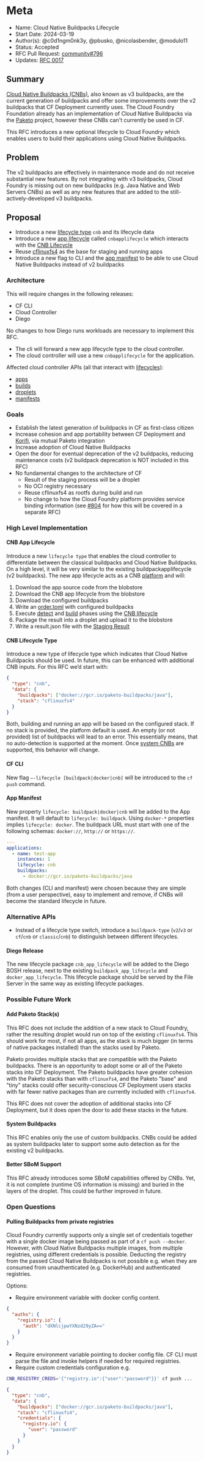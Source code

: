 # Meta

[meta]: #meta
- Name: Cloud Native Buildpacks Lifecycle
- Start Date: 2024-03-19
- Author(s): @c0d1ngm0nk3y, @pbusko, @nicolasbender, @modulo11
- Status: Accepted
- RFC Pull Request: [community#796](https://github.com/cloudfoundry/community/pull/796)
- Updates: [RFC 0017](https://github.com/cloudfoundry/community/blob/main/toc/rfc/rfc-0017-add-cnbs.md)

## Summary

[Cloud Native Buildpacks (CNBs)](https://buildpacks.io/), also known as v3 buildpacks, are the current generation of buildpacks and offer some improvements over the v2 buildpacks that CF Deployment currently uses. The Cloud Foundry Foundation already has an implementation of Cloud Native Buildpacks via the [Paketo](https://paketo.io/) project, however these CNBs can't currently be used in CF.

This RFC introduces a new optional lifecycle to Cloud Foundry which enables users to build their applications using Cloud Native Buildpacks.

## Problem

The v2 buildpacks are effectively in maintenance mode and do not receive substantial new features. By not integrating with v3 buildpacks, Cloud Foundry is missing out on new buildpacks (e.g. Java Native and Web Servers CNBs) as well as any new features that are added to the still-actively-developed v3 buildpacks.

## Proposal

- Introduce a new [lifecycle type](https://v3-apidocs.cloudfoundry.org/index.html#lifecycles) `cnb` and its lifecycle data
- Introduce a new [app lifecycle](https://github.com/cloudfoundry/diego-design-notes#app-lifecycles) called `cnbapplifecycle` which interacts with the [CNB Lifecycle](https://github.com/buildpacks/lifecycle)
- Reuse [cflinuxfs4](https://github.com/cloudfoundry/cflinuxfs4) as the base for staging and running apps
- Introduce a new flag to CLI and the [app manifest](https://docs.cloudfoundry.org/devguide/deploy-apps/manifest-attributes.html) to be able to use Cloud Native Buildpacks instead of v2 buildpacks

### Architecture

This will require changes in the following releases:

- CF CLI
- Cloud Controller
- Diego

No changes to how Diego runs workloads are necessary to implement this RFC.

- The cli will forward a new app lifecycle type to the cloud controller.
- The cloud controller will use a new `cnbapplifecycle` for the application.

Affected cloud controller APIs (all that interact with [lifecycles](https://v3-apidocs.cloudfoundry.org/index.html#lifecycles)):

- [apps](https://v3-apidocs.cloudfoundry.org/index.html#apps)
- [builds](https://v3-apidocs.cloudfoundry.org/index.html#builds)
- [droplets](https://v3-apidocs.cloudfoundry.org/index.html#droplets)
- [manifests](https://v3-apidocs.cloudfoundry.org/index.html#manifests)

### Goals

- Establish the latest generation of buildpacks in CF as first-class citizen
- Increase cohesion and app portability between CF Deployment and [Korifi](https://www.cloudfoundry.org/technology/korifi/), via mutual Paketo integration
- Increase adoption of Cloud Native Buildpacks
- Open the door for eventual deprecation of the v2 buildpacks, reducing maintenance costs (v2 buildpack deprecation is NOT included in this RFC)
- No fundamental changes to the architecture of CF
  - Result of the staging process will be a droplet
  - No OCI registry necessary
  - Reuse cflinuxfs4 as rootfs during build and run
  - No change to how the Cloud Foundry platform provides service binding information (see [#804](https://github.com/cloudfoundry/community/pull/804) for how this will be covered in a separate RFC)

### High Level Implementation

#### CNB App Lifecycle

Introduce a new `lifecycle type` that enables the cloud controller to differentiate between the classical buildpacks and Cloud Native Buildpacks. On a high level, it will be very similar to the existing buildpackapplifecycle (v2 buildpacks). The new app lifecycle acts as a CNB [platform](https://buildpacks.io/docs/for-app-developers/concepts/platform/) and will:

1. Download the app source code from the blobstore
1. Download the CNB app lifecycle from the blobstore
1. Download the configured buildpacks
1. Write an [order.toml](https://github.com/buildpacks/spec/blob/main/platform.md#ordertoml-toml) with configured buildpacks
1. Execute [detect](https://github.com/buildpacks/spec/blob/main/platform.md#detector) and [build](https://github.com/buildpacks/spec/blob/main/platform.md#builder) phases using the [CNB lifecycle](https://github.com/buildpacks/lifecycle)
1. Package the result into a droplet and upload it to the blobstore
1. Write a result.json file with the [Staging Result](https://github.com/cloudfoundry/buildpackapplifecycle/blob/f4b2bc9ff6cc6229402d7c27e887763154cf0378/models.go#L73-L80)

#### CNB Lifecycle Type

Introduce a new type of lifecycle type which indicates that Cloud Native Buildpacks should be used. In future, this can be enhanced with additional CNB inputs. For this RFC we’d start with:

```json
{
  "type": "cnb",
  "data": {
    "buildpacks": ["docker://gcr.io/paketo-buildpacks/java"],
    "stack": "cflinuxfs4"
  }
}
```

Both, building and running an app will be based on the configured stack. If no stack is provided, the platform default is used. An empty (or not provided) list of buildpacks will lead to an error. This essentially means, that no auto-detection is supported at the moment. Once [system CNBs](#system-buildpacks) are supported, this behavior will change.

#### CF CLI

New flag `–-lifecycle [buildpack|docker|cnb]` will be introduced to the `cf push` command.

#### App Manifest

New property `lifecycle: buildpack|docker|cnb` will be added to the App manifest. It will default to `lifecycle: buildpack`. Using `docker-*` properties implies `lifecycle: docker`.
The buildpack URL must start with one of the following schemas: `docker://`, `http://` or `https://`.

```yaml
---
applications:
  - name: test-app
    instances: 1
    lifecycle: cnb
    buildpacks:
      - docker://gcr.io/paketo-buildpacks/java
```

Both changes (CLI and manifest) were chosen because they are simple (from a user perspective), easy to implement and remove, if CNBs will become the standard lifecycle in future.

### Alternative APIs

- Instead of a lifecycle type switch, introduce a `buildpack-type` (`v2`/`v3` or `cf`/`cnb` or `classic`/`cnb`) to distinguish between different lifecycles.

#### Diego Release

The new lifecycle package `cnb_app_lifecycle` will be added to the Diego BOSH release, next to the existing `buildpack_app_lifecycle` and `docker_app_lifecycle`. This lifecycle package should be served by the File Server in the same way as existing lifecycle packages.

### Possible Future Work

#### Add Paketo Stack(s)

This RFC does not include the addition of a new stack to Cloud Foundry, rather the resulting droplet would run on top of the existing `cflinuxfs4`. This should work for most, if not all apps, as the stack is much bigger (in terms of native packages installed) than the stacks used by Paketo.

Paketo provides multiple stacks that are compatible with the Paketo buildpacks. There is an opportunity to adopt some or all of the Paketo stacks into CF Deployment. The Paketo buildpacks have greater cohesion with the Paketo stacks than with `cflinuxfs4`, and the Paketo "base" and "tiny" stacks could offer security-conscious CF Deployment users stacks with far fewer native packages than are currently included with `cflinuxfs4`.

This RFC does not cover the adoption of additional stacks into CF Deployment, but it does open the door to add these stacks in the future.

#### System Buildpacks

This RFC enables only the use of custom buildpacks. CNBs could be added as system buildpacks later to support some auto detection as for the existing v2 buildpacks.

#### Better SBoM Support

This RFC already introduces some SBoM capabilities offered by CNBs. Yet, it is not complete (runtime OS information is missing) and buried in the layers of the droplet. This could be further improved in future.

### Open Questions

#### Pulling Buildpacks from private registries

Cloud Foundry currently supports only a single set of credentials together with a single docker image being passed as part of a `cf push --docker`. However, with Cloud Native Buildpacks multiple images, from multiple registries, using different credentials is possible. Deducting the registry from the passed Cloud Native Buildpacks is not possible e.g. when they are consumed from unauthenticated (e.g. DockerHub) and authenticated registries.

Options:

- Require environment variable with docker config content.

```json
{
  "auths": {
    "registry.io": {
      "auth": "dXNlcjpwYXNzd29yZA=="
    }
  }
}
```

- Require environment variable pointing to docker config file. CF CLI must parse the file and invoke helpers if needed for required registries.
- Require custom credentials configuration e.g.

```bash
CNB_REGISTRY_CREDS='{"registry.io":{"user":"password"}}' cf push ...
```

```json
{
  "type": "cnb",
  "data": {
    "buildpacks": ["docker://gcr.io/paketo-buildpacks/java"],
    "stack": "cflinuxfs4",
    "credentials": {
      "registry.io": {
        "user": "password"
      }
    }
  }
}
```
